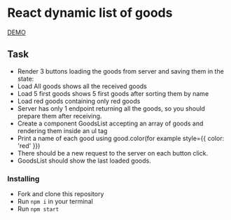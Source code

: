 # React dynamic list of goods

[DEMO](https://dlugash.github.io/react--dynamic-list-of-goods/)

## Task

* Render 3 buttons loading the goods from server and saving them in the state:
* Load All goods shows all the received goods
* Load 5 first goods shows 5 first goods after sorting them by name
* Load red goods containing only red goods
* Server has only 1 endpoint returning all the goods, so you should prepare them after receiving.
* Create a component GoodsList accepting an array of goods and rendering them inside an ul tag
* Print a name of each good using good.color(for example style={{ color: 'red' }})
* There should be a new request to the server on each button click.
* GoodsList should show the last loaded goods.

### Installing
* Fork and clone this repository
* Run `npm i` in your terminal
* Run `npm start`
